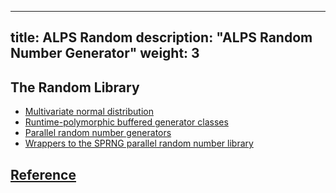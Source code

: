 
---
title: ALPS Random
description: "ALPS Random Number Generator"
weight: 3
---

## The Random Library

- [Multivariate normal distribution](random#multivariate-normal-distribution)
- [Runtime-polymorphic buffered generator classes](random#runtime-polymorphic-buffered-generator-classes)
- [Parallel random number generators](random#parallel-random-number-generators)
- [Wrappers to the SPRNG parallel random number library](random#wrappers-to-the-sprng-parallel-random-number-library)

## [Reference](reference)
